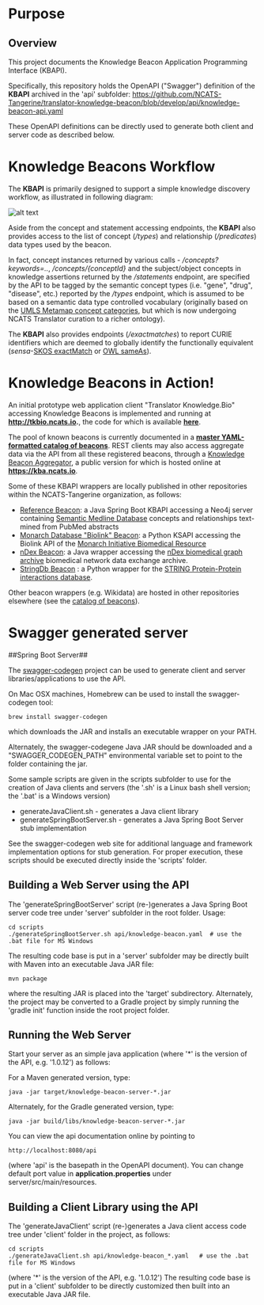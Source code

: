 # Purpose #

## Overview ##

This project documents the Knowledge Beacon Application Programming Interface (KBAPI). 

Specifically, this repository holds the OpenAPI ("Swagger") definition of the **KBAPI** archived in the 'api' subfolder: https://github.com/NCATS-Tangerine/translator-knowledge-beacon/blob/develop/api/knowledge-beacon-api.yaml

These OpenAPI definitions can be directly used to generate both client and server code as described below. 

# Knowledge Beacons Workflow

The **KBAPI** is primarily designed to support a simple knowledge discovery workflow, as illustrated in following diagram:

![alt text](https://github.com/NCATS-Tangerine/translator-knowledge-beacon/blob/develop/docs/KB_Workflow.png "Knowledge Beacon Workflow")

Aside from the concept and statement accessing endpoints, the **KBAPI** also provides access to the list of concept (*/types*) and relationship (*/predicates*) data types used by the beacon. 

In fact, concept instances returned by various calls - */concepts?keywords=..*, */concepts/{conceptId}* and the subject/object concepts in knowledge assertions returned by the */statements* endpoint, are specified by the API to be tagged by the semantic concept types (i.e. "gene", "drug", "disease", etc.) reported by the */types* endpoint, which is assumed to be based on a semantic data type controlled vocabulary (originally based on the [UMLS Metamap concept categories](https://metamap.nlm.nih.gov/Docs/SemGroups_2013.txt), but which is now undergoing NCATS Translator curation to a richer ontology).

The **KBAPI** also provides endpoints (*/exactmatches*) to report CURIE identifiers which are deemed to globally identify the functionally equivalent (*sensa*-[SKOS exactMatch](http://www.w3.org/2004/02/skos/core#exactMatch) or [OWL sameAs](https://www.w3.org/2002/07/owl)).

# Knowledge Beacons in Action!

An initial prototype web application client "Translator Knowledge.Bio" accessing Knowledge Beacons is implemented and running at **http://tkbio.ncats.io.**, the code for which is available **[here](https://github.com/NCATS-Tangerine/tkbio)**. 

The pool of known beacons is currently documented in a **[master YAML-formatted catalog of beacons](https://github.com/NCATS-Tangerine/translator-knowledge-beacon/blob/develop/api/knowledge-beacon-list.yaml)**. REST clients may also access aggregate data via the API from all these registered beacons, through a [Knowledge Beacon Aggregator](https://github.com/NCATS-Tangerine/beacon-aggregator), a public version for which is hosted online at **https://kba.ncats.io**. 

Some of these KBAPI wrappers are locally published in other repositories within the NCATS-Tangerine organization, as follows:

* [Reference Beacon](https://github.com/NCATS-Tangerine/reference-beacon): a Java Spring Boot KBAPI accessing a Neo4j server containing [Semantic Medline Database](https://skr3.nlm.nih.gov/SemMedDB/) concepts and relationships text-mined from PubMed abstracts
* [Monarch Database "Biolink" Beacon](https://github.com/NCATS-Tangerine/biolink-beacon): a Python KSAPI accessing the Biolink API of the [Monarch Initiative Biomedical Resource](https://monarchinitiative.org/)
* [nDex Beacon](https://github.com/NCATS-Tangerine/ndex-beacon): a Java wrapper accessing the [nDex biomedical graph archive](http://www.home.ndexbio.org/index/) biomedical network data exchange archive.
* [StringDb Beacon](https://github.com/NCATS-Tangerine/stringdb-beacon) : a Python wrapper for the [STRING Protein-Protein interactions database](https://string-db.org/).

Other beacon wrappers (e.g. Wikidata) are hosted in other repositories elsewhere (see the [catalog of beacons](https://github.com/NCATS-Tangerine/translator-knowledge-beacon/blob/develop/api/knowledge-beacon-list.yaml)).

# Swagger generated server #

##Spring Boot Server## 

The [swagger-codegen](https://github.com/swagger-api/swagger-codegen) project can be used to generate client and server libraries/applications to use the API. 

On Mac OSX machines, Homebrew can be used to install the swagger-codegen tool:

	brew install swagger-codegen

which downloads the JAR and installs an executable wrapper on your PATH.

Alternately, the swagger-codegene Java JAR should be downloaded and a "SWAGGER_CODEGEN_PATH" environmental variable set to point to the folder containing the jar.

Some sample scripts are given in the scripts subfolder to use for the creation of Java clients and servers (the '.sh' is a Linux bash shell version; the '.bat' is a Windows version)

* generateJavaClient.sh - generates a Java client library
* generateSpringBootServer.sh - generates a Java Spring Boot Server stub implementation

See the swagger-codegen web site for additional language and framework implementation options for stub generation.  For proper execution, these scripts should be executed directly inside the 'scripts' folder.

## Building a Web Server using the API ##

The 'generateSpringBootServer' script (re-)generates a Java Spring Boot server code tree under 'server' subfolder in the root folder. Usage:

	cd scripts
	./generateSpringBootServer.sh api/knowledge-beacon.yaml  # use the .bat file for MS Windows  

The resulting code base is put in a 'server' subfolder may be directly built with Maven into an executable Java JAR file:

	mvn package

where the resulting JAR is placed into the 'target' subdirectory.  Alternately, the project may be converted to a Gradle project by simply running the 'gradle init' function inside the root project folder.

## Running the Web Server ##

Start your server as an simple java application (where '*' is the version of the API, e.g. '1.0.12') as follows:

For a Maven generated version, type:

	java -jar target/knowledge-beacon-server-*.jar


Alternately, for the Gradle generated version, type:

	java -jar build/libs/knowledge-beacon-server-*.jar


You can view the api documentation online by pointing to
  
	http://localhost:8080/api

(where 'api' is the basepath in the OpenAPI document).  You can change default port value in **application.properties** under server/src/main/resources.

## Building a Client Library using the API ##

The 'generateJavaClient' script (re-)generates a Java client access code tree under 'client' folder in the project, as follows:

	cd scripts
	./generateJavaClient.sh api/knowledge-beacon_*.yaml   # use the .bat file for MS Windows

(where '*' is the version of the API, e.g. '1.0.12')  The resulting code base is put in a 'client' subfolder to be directly customized then built into an executable Java JAR file.
